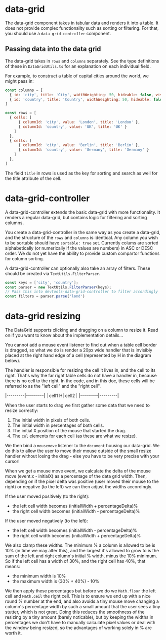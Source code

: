 # data-grid

The data-grid component takes in tabular data and renders it into a table. It does not provide complex functionality such as sorting or filtering. For that, you should use a `data-grid-controller` component.

## Passing data into the data grid

The data-grid takes in `rows` and `columns` separately. See the type definitions
of these in `DataGridUtils.ts` for an explanation on each individual field.

For example, to construct a table of capital cities around the world, we
might pass in:

```js
const columns = [
  { id: 'city', title: 'City', widthWeighting: 50, hideable: false, visible: true },
  { id: 'country', title: 'Country', widthWeighting: 50, hideable: false, visible: true },
]

const rows = [
  { cells: [
      { columnId: 'city', value: 'London', title: 'London' },
      { columnId: 'country', value: 'UK', title: 'UK' }
    ]
  },
  { cells: [
      { columnId: 'city', value: 'Berlin', title: 'Berlin' },
      { columnId: 'country', value: 'Germany', title: 'Germany' }
    ]
  },
]
```

The field `title` in rows is used as the key for sorting and search as
well for the title attribute of the cell.

# data-grid-controller

A data-grid-controller extends the basic data-grid with more
functionality. It renders a regular data-grid, but contains logic for
filtering and sorting columns.

You create a data-grid-controller in the same way as you create a data-grid, and
the structure of the `rows` and `columns` is identical. Any column you wish to
be sortable should have `sortable: true` set. Currently colums are sorted
alphabetically (or numerically if the values are numbers) in ASC or DESC order.
We do not yet have the ability to provide custom compartor functions for column
sorting.

A data-grid-controller can optionally also take an array of filters. These
should be created via `TextUtils.FilterParser`.

```ts
const keys = ['city', 'country'];
const parser = new TextUtils.FilterParser(keys);
// Pass this into devtools-data-grid-controller to filter accordingly
const filters = parser.parse('lond')
```

# data-grid resizing

The DataGrid supports clicking and dragging on a column to resize it. Read on if
you want to know about the implementation details...

You cannot add a mouse event listener to find out when a table cell border is
dragged, so what we do is render a 20px wide handler that is invisibly placed at
the right hand edge of a cell (represented by H in the diagram below).

The handler is responsible for resizing the cell it lives in, and the cell to
its right. That's why the far right table cells do not have a handler in,
because there is no cell to the right. In the code, and in this doc, these cells
will be referred to as the "left cell" and the "right cell".

|---------|---------|
| cell1  H| cell2   |
|---------|---------|

When the user starts to drag we first gather some data that we need to resize
correctly:

1. The initial width in pixels of both cells.
2. The initial width in percentages of both cells.
3. The initial X position of the mouse that started the drag.
4. The `col` elements for each cell (as these are what we resize).

We then bind a `mousemove` listener to the `document` housing our data-grid. We
do this to allow the user to move their mouse outside of the small resize
handler without losing the drag - else you have to be very precise with your
cursor!

When we get a mouse move event, we calculate the delta of the mouse move
(event.x - initialX) as a percentage of the data grid width. Then, depending on
if the pixel delta was positive (user moved their mouse to the right) or
negative (to the left) we can then adjust the widths accordingly.

If the user moved positively (to the right):
- the left cell width becomes (initialWidth + percentageDelta)%
- the right cell width becomes (initialWidth - percentageDelta)%

If the user moved negatively (to the left):
- the left cell width becomes (initialWidth - percentageDelta)%
- the right cell width becomes (initialWidth + percentageDelta)%

We also clamp these widths. The minimum % a column is allowed to be is 10% (in
time we may alter this), and the largest it's allowed to grow to is the sum of
the left and right column's initial % width, minus the 10% minimum. So if the
left cell has a width of 30%, and the right cell has 40%, that means:

- the minimum width is 10%
- the maximum width is (30% + 40%) - 10%

We then apply these percentages but before we do we `Math.floor` the left cell
and `Math.ceil` the right cell. This is to ensure we end up with a nice round %
number at the end, and also avoids a tiny mouse move changing a column's
percentage width by such a small amount that the user sees a tiny stutter, which
is not great. Doing this reduces the smoothness of the resizing by a tiny amount
(barely noticable), but by keeping the widths in percentages we don't have to
manually calculate pixel values or deal with the window being resized, so the
advantages of working solely in % are worth it.
